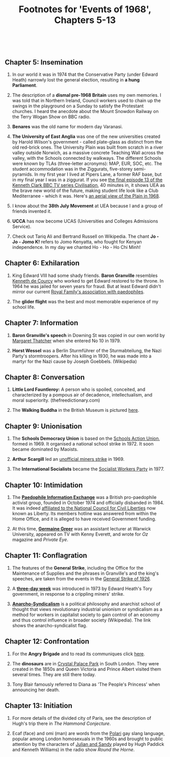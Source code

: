 ﻿---
layout: post
title: Footnotes for 'Events of 1968', Chapters 5-13
category: references
---

<br/>

## Chapter 5: Insemination  


1. In our world it was in 1974 that the Conservative Party (under Edward Heath) narrowly lost the general election, resulting in **a hung Parliament**.

4. The description of a **dismal pre-1968 Britain** uses my own memories. I was told that in Northern Ireland, Council workers used to chain up the swings in the playground on a Sunday to satisfy the Protestant churches. I heard the anecdote about the Mount Snowdon Railway on the Terry Wogan Show on BBC radio.

5. **Benares** was the old name for modern day Varanasi.

6. **The University of East Anglia** was one of the new universities created by Harold Wilson's government - called plate-glass as distinct from the old red-brick ones. The University Plain was built from scratch in a river valley outside Norwich, as a massive concrete Teaching Wall across the valley, with the Schools connected by walkways. The different Schools were known by TLAs (three-letter acronyms): MAP, EUR, SOC, etc. The student accommodation was in the Ziggurats, five-storey semi-pyramids. In my first year I lived at Pipers Lane, a former RAF base, but in my final year I was in a ziggurat. If you see [the final episode 13 of the Kenneth Clark BBC TV series Civilisation](https://www.youtube.com/watch?v=nK6UpqNctkQ), 40 minutes in, it shows UEA as the brave new world of the future, making student life look like a Club Mediterranee - which it was.
Here's [an aerial view of the Plain in 1968](http://www.acoombe.co.uk/UEA/).

7. I know about the **38th July Movement** at UEA because I and a group of friends invented it.

7. **UCCA** has now become UCAS (Universities and Colleges Admissions Service). 

8. Check out Tariq Ali and Bertrand Russell on Wikipedia. The chant **Jo - Jo - Jomo K!** refers to Jomo Kenyatta, who fought for Kenyan independence. In my day we chanted Ho - Ho - Ho Chi Minh!


## Chapter 6: Exhilaration

1. King Edward VIII had some shady friends. **Baron Granville** resembles [Kenneth de Courcy](https://en.wikipedia.org/wiki/Kenneth_de_Courcy) who worked to get Edward restored to the throne. In 1964 he was jailed for seven years for fraud. But at least Edward didn't mirror our current [Royal Family's association with paedophiles](https://morningstaronline.co.uk/article/f/right-royal-paedophilia).

2. The **glider flight** was the best and most memorable experience of my school life.


## Chapter 7: Information

1. **Baron Granville's speech** in Downing St was copied in our own world by [Margaret Thatcher](https://www.youtube.com/watch?v=UhXlAGmUitU) when she entered No 10 in 1979.

2. **Horst Wessel** was a Berlin Sturmführer of the Sturmabteilung, the Nazi Party's stormtroopers. After his killing in 1930, he was made into a martyr for the Nazi cause by Joseph Goebbels. (Wikipedia)


## Chapter 8: Conversation

1. **Little Lord Fauntleroy:** A person who is spoiled, conceited, and characterized by a pompous air of decadence, intellectualism, and moral superiority. (thefreedictionary.com)  

2. The **Walking Buddha** in the British Museum is pictured [here](https://www.britishmuseum.org/collection/object/A_1947-0514-1). 


## Chapter 9: Unionisation

1. The **Schools Democracy Union** is based on the [Schools Action Union](https://en.wikipedia.org/wiki/Schools_Action_Union), formed in 1969. It organised a national school strike in 1972. It soon became dominated by Maoists.

2. **Arthur Scargill** led an [unofficial miners strike](https://en.wikipedia.org/wiki/UK_miners%27_strike_(1969)) in 1969.

3. The **International Socialists** became the [Socialist Workers Party](https://en.wikipedia.org/wiki/Socialist_Workers_Party_(UK)) in 1977.


## Chapter 10: Intimidation

1. The [**Paedophile Information Exchange**](https://en.wikipedia.org/wiki/Paedophile_Information_Exchange) was a British pro-paedophile activist group, founded in October 1974 and officially disbanded in 1984. It was indeed [affiliated to the National Council for Civil Liberties](https://www.theguardian.com/society/2014/feb/26/lobbying-paedophile-campaign-revealed-hewitt) now known as Liberty. Its members hotline was answered from within the Home Office, and it is alleged to have received Government funding. 

2. At this time, [**Germaine Greer**](https://en.wikipedia.org/wiki/Germaine_Greer) was an assistant lecturer at Warwick University, appeared on TV with Kenny Everett, and wrote for *Oz* magazine and *Private Eye*.

## Chapter 11: Conflagration

1. The features of the **General Strike**, including the Office for the Maintenance of Supplies and the phrases in Granville's and the king's speeches, are taken from the events in the [General Strike of 1926](https://en.wikipedia.org/wiki/1926_United_Kingdom_general_strike).

2. A [**three-day week**](https://www.dailymail.co.uk/news/article-10012345/When-lights-DID-1970s-Britain-plunged-darkness-three-day-working-week.html) was introduced in 1973 by Edward Heath's Tory government, in response to a crippling miners' strike.  
3. [**Anarcho-Syndicalism**](https://en.wikipedia.org/wiki/Anarcho-syndicalism#:~:text=Anarcho%2Dsyndicalism%20is%20a%20political,control%20influence%20in%20broader%20society.) is a political philosophy and anarchist school of thought that views revolutionary industrial unionism or syndicalism as a method for workers in capitalist society to gain control of an economy and thus control influence in broader society (Wikipedia). The link shows the anarcho-syndicalist flag.

## Chapter 12: Confrontation

1. For the **Angry Brigade** and to read its communiques click [here](https://theanarchistlibrary.org/library/various-authors-the-angry-brigade-documents-and-chronology-1967-1984).

2. The **dinosaurs** are in [Crystal Palace Park](https://cpdinosaurs.org/visit/visitors-guide/) in South London. They were created in the 1850s and Queen Victoria and Prince Albert visited them several times. They are still there today.

3. Tony Blair famously referred to Diana as 'The People's Princess' when announcing her death.

## Chapter 13: Initiation

1. For more details of the divided city of Paris, see the description of Hugh's trip there in *The Hammond Conjecture*.

2. Ecaf (face) and omi (man) are words from the [Polari](http://chris-d.net/polari/) gay slang language, popular among London homosexuals in the 1960s and brought to public attention by the characters of [Julian and Sandy](https://www.keele.ac.uk/media/keeleuniversity/equaldiversity/polari.pdf) played by Hugh Paddick and Kenneth Williams) in the radio show *Round the Horne*.
 


<br/>

 

   
  
 

